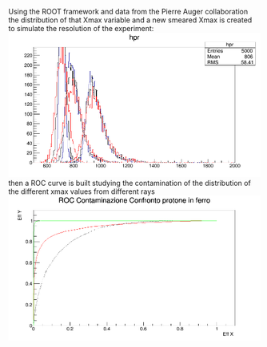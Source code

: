  Using the ROOT framework and data from the Pierre Auger collaboration the distribution of that Xmax variable and a new smeared Xmax is created to simulate the resolution of the experiment:
![Alt text](separazione.png)
then a ROC curve is built studying the contamination of the distribution of the different xmax values from different rays 
![Alt text](contaminazione_40.png)
